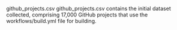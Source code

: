 github_projects.csv  github_projects.csv contains the initial dataset collected, comprising 17,000 GitHub projects that use the workflows/build.yml file for building.
